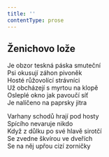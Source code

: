 ```yaml
---
title: ''
contentType: prose
---
```


## Ženichovo lože

Je obzor teskná páska smuteční  
Psi okusují záhon pivoněk  
Hosté růžovolící strávníci  
Už obcházejí s myrtou na klopě  
Osleplé okno jak pavoučí síť  
Je nalíčeno na paprsky jitra

Varhany schodů hrají pod hosty  
Spícího nevaruje nikdo  
Když z důlku po své hlavě sirotčí  
Se zvedne škvírou ve dveřích  
Se na něj upřou cizí zorničky
